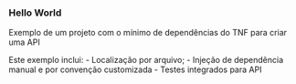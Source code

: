 ### Hello World

Exemplo de um projeto com o mínimo de dependências do TNF para criar uma API

Este exemplo inclui:
	- Localização por arquivo;
	- Injeção de dependência manual e por convenção customizada
	- Testes integrados para API